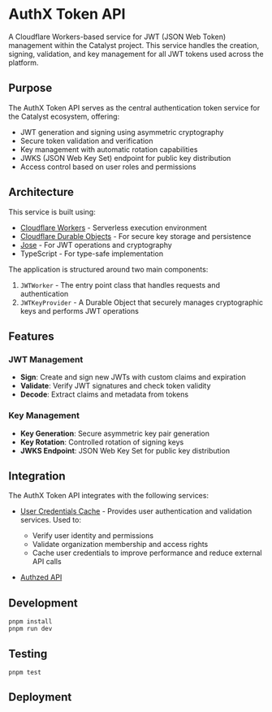# AuthX Token API

A Cloudflare Workers-based service for JWT (JSON Web Token) management within the Catalyst project. This service handles the creation, signing, validation, and key management for all JWT tokens used across the platform.

## Purpose

The AuthX Token API serves as the central authentication token service for the Catalyst ecosystem, offering:

- JWT generation and signing using asymmetric cryptography
- Secure token validation and verification
- Key management with automatic rotation capabilities
- JWKS (JSON Web Key Set) endpoint for public key distribution
- Access control based on user roles and permissions

## Architecture

This service is built using:

- [Cloudflare Workers](https://developers.cloudflare.com/workers/) - Serverless execution environment
- [Cloudflare Durable Objects](https://developers.cloudflare.com/durable-objects/) - For secure key storage and persistence
- [Jose](https://github.com/panva/jose) - For JWT operations and cryptography
- TypeScript - For type-safe implementation

The application is structured around two main components:

1. `JWTWorker` - The entry point class that handles requests and authentication
2. `JWTKeyProvider` - A Durable Object that securely manages cryptographic keys and performs JWT operations

## Features

### JWT Management

- **Sign**: Create and sign new JWTs with custom claims and expiration
- **Validate**: Verify JWT signatures and check token validity
- **Decode**: Extract claims and metadata from tokens

### Key Management

- **Key Generation**: Secure asymmetric key pair generation
- **Key Rotation**: Controlled rotation of signing keys
- **JWKS Endpoint**: JSON Web Key Set for public key distribution


## Integration

The AuthX Token API integrates with the following services:

- [User Credentials Cache](../user-credentials-cache/README.md) - Provides user authentication and validation services. Used to:
  - Verify user identity and permissions 
  - Validate organization membership and access rights
  - Cache user credentials to improve performance and reduce external API calls

- [Authzed API](../authx_authzed_api/README.md)


## Development

```
pnpm install
pnpm run dev
```

## Testing

```
pnpm test
```

## Deployment

